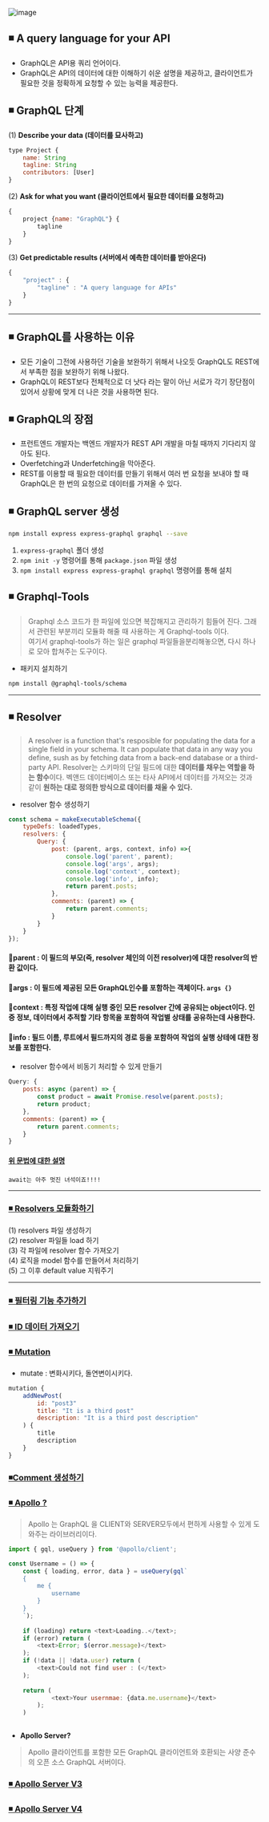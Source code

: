 ![image](https://github.com/oiosu/GraphQL/assets/99783474/3912a759-1ed8-4f89-825f-d1ff3b53d582)
## ◾ **A query language for your API**
* GraphQL은 API용 쿼리 언어이다. 
* GraphQL은 API의 데이터에 대한 이해하기 쉬운 설명을 제공하고, 클라이언트가 필요한 것을 정확하게 요청할 수 있는 능력을 제공한다. 

## ◾ GraphQL 단계 
(1) **Describe your data (데이터를 묘사하고)**
```javascript
type Project {
    name: String
    tagline: String
    contributors: [User]
}
```

(2) **Ask for what you want (클라이언트에서 필요한 데이터를 요청하고)**
```javascript
{
    project {name: "GraphQL"} {
        tagline
    }
}
```

(3) **Get predictable results (서버에서 예측한 데이터를 받아온다)**
```javascript
{
    "project" : {
        "tagline" : "A query language for APIs"
    }
}
```

---

## ◾ GraphQL를 사용하는 이유 
* 모든 기술이 그전에 사용하던 기술을 보완하기 위해서 나오듯 GraphQL도 REST에서 부족한 점을 보완하기 위해 나왔다.
* GraphQL이 REST보다 전체적으로 더 낫다 라는 말이 아닌 서로가 각기 장단점이 있어서 상황에 맞게 더 나은 것을 사용하면 된다. 


## ◾ GraphQL의 장점 
* 프런트엔드 개발자는 백엔드 개발자가 REST API 개발을 마칠 때까지 기다리지 않아도 된다. 
* Overfetching과 Underfetching을 막아준다. 
* REST를 이용할 때 필요한 데이터를 만들기 위해서 여러 번 요청을 보내야 할 때 GraphQL은 한 번의 요청으로 데이터를 가져올 수 있다. 

## ◾ GraphQL server 생성 
```bash
npm install express express-graphql graphql --save
```
1. `express-graphql` 폴더 생성 
2. `npm init -y` 명령어를 통해 `package.json` 파일 생성
3. `npm install express express-graphql graphql`  명령어를 통해 설치

## ◾ Graphql-Tools
> Graphql 소스 코드가 한 파일에 있으면 복잡해지고 관리하기 힘들어 진다. 그래서 관련된 부분끼리 모듈화 해줄 때 사용하는 게 Graphql-tools 이다. <br>
> 여기서 graphql-tools가 하는 일은 graphql 파일들을분리해놓으면, 다시 하나로 모아 합쳐주는 도구이다. 

* 패키지 설치하기 
```bash
npm install @graphql-tools/schema
```

---

## ◾ Resolver
> A resolver is a function that's resposible for populating the data for a single field in your schema.
> It can populate that data in any way you define, sush as by fetching data from a back-end database or a third-party API.
> Resolver는 스키마의 단일 필드에 대한 **데이터를 채우는 역할을 하는 함수**이다. 
> 벡앤드 데이터베이스 또는 타사 API에서 데이터를 가져오는 것과 같이 **원하는 대로 정의한 방식으로 데이터를 채울 수 있다.** 

* resolver 함수 생성하기 
```javascript
const schema = makeExecutableSchema({
    typeDefs: loadedTypes,
    resolvers: {
        Query: {
            post: (parent, args, context, info) =>{
                console.log('parent', parent);
                console.log('args', args);
                console.log('context', context);
                console.log('info', info);
                return parent.posts;
            },
            comments: (parent) => {
                return parent.comments;
            }
        }
    }
});
```

#### 🔻parent : 이 필드의 부모(즉, resolver 체인의 이전 resolver)에 대한 resolver의 반환 값이다.
#### 🔻args : 이 필드에 제공된 모든 GraphQL인수를 포함하는 객체이다. `args {}`
#### 🔻context : 특정 작업에 대해 실행 중인 모든 resolver 간에 공유되는 object이다. 인증 정보, 데이터에서 추적할 기타 항목을 포함하여 작업별 상태를 공유하는데 사용한다. 
#### 🔻info : 필드 이름, 루트에서 필드까지의 경로 등을 포함하여 작업의 실행 상테에 대한 정보를 포함한다. 

* resolver 함수에서 비동기 처리할 수 있게 만들기 
```javascript
Query: {
    posts: async (parent) => {
        const product = await Promise.resolve(parent.posts);
        return product;
    },
    comments: (parent) => {
        return parent.comments;
    }
}
```
#### [위 문법에 대한 설명](https://github.com/oiosu/GraphQL/blob/master/08.%20Resolver.md) 
`await는 아주 멋진 녀석이죠!!!!`

---

### [◾ Resolvers 모듈화하기](https://github.com/oiosu/GraphQL/blob/master/09.%20Resolvers%20%EB%AA%A8%EB%93%88%ED%99%94%ED%95%98%EA%B8%B0.md)
(1) resolvers 파일 생성하기 <br>
(2) resolver 파일들 load 하기 <br>
(3) 각 파일에 resolver 함수 가져오기 <br>
(4) 로직을 model 함수를 만들어서 처리하기 <br>
(5) 그 이후 default value 지워주기 <br>

---

### [◾ 필터링 기능 추가하기 ](https://github.com/oiosu/GraphQL/blob/master/10.%20%ED%95%84%ED%84%B0%EB%A7%81%20%EA%B8%B0%EB%8A%A5%20%EC%B6%94%EA%B0%80%ED%95%98%EA%B8%B0.md)
### [◾ ID 데이터 가져오기 ](https://github.com/oiosu/GraphQL/blob/master/11.%20ID%20%EB%8D%B0%EC%9D%B4%ED%84%B0%20%EA%B0%80%EC%A0%B8%EC%98%A4%EA%B8%B0.md)
### [◾ Mutation](https://github.com/oiosu/GraphQL/blob/master/12.%20Mutaition.md)
* mutate : 변화시키다, 돌연변이시키다.
```javascript
mutation {
    addNewPost(
    	id: "post3"
        title: "It is a third post"
        description: "It is a third post description"
    ) {
        title
        description
    }
}
```
### [◾Comment 생성하기](https://github.com/oiosu/GraphQL/blob/master/13.%20Comment%20%EC%83%9D%EC%84%B1%ED%95%98%EA%B8%B0.md)
### [◾ Apollo ?](https://github.com/oiosu/GraphQL/blob/master/14.%20Apollo%EB%9E%80%20%EB%AC%B4%EC%97%87%EC%9D%B8%EA%B0%80%EC%9A%94.md)
> Apollo 는 GraphQL 을 CLIENT와 SERVER모두에서 편하게 사용할 수 있게 도와주는 라이브러리이다.
```javascript
import { gql, useQuery } from '@apollo/client';

const Username = () => {
    const { loading, error, data } = useQuery(gql`
    {
    	me {
    		username
    	}
    }
    `);
    
    if (loading) return <text>Loading..</text>;
    if (error) return (
    	<text>Error; $(error.message)</text>
    );
    if (!data || !data.user) return (
    	<text>Could not find user : (</text>
    );
    
    return (
    		<text>Your usernmae: {data.me.username}</text>
    	);
    )
    
```
* **Apollo Server?**
> Apollo 클라이언트를 포함한 모든 GraphQL 클라이언트와 호환되는 사양 준수의 오픈 소스 GraphQL 서버이다.


### [◾ Apollo Server V3](https://github.com/oiosu/GraphQL/blob/master/15.%20Apollo%20Server%20V3.md)
### [◾ Apollo Server V4](https://github.com/oiosu/GraphQL/blob/master/16.%20Apollo%20Server%204.md)


